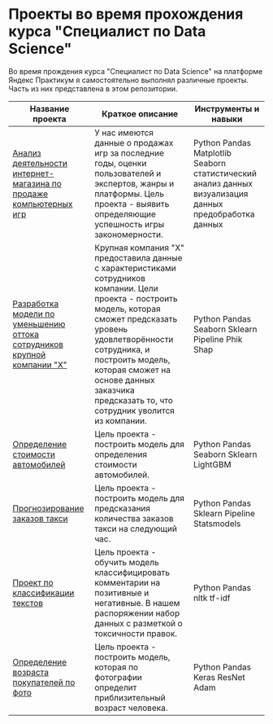 # Проекты во время прохождения курса "Специалист по Data Science"

Во время прождения курса "Специалист по Data Science" на платформе Яндекс Практикум я самостоятельно выполнял различные проекты. Часть из них представлена в этом репозитории.

| Название проекта  | Краткое описание  | Инструменты и навыки  |
|---|---|---|
| [Анализ деятельности интернет-магазина по продаже компьютерных игр](https://github.com/mikebog/ds_projects_edu/tree/main/games)  | У нас имеются данные о продажах игр за последние годы, оценки пользователей и экспертов, жанры и платформы. Цель проекта - выявить определяющие успешность игры закономерности.  | Python Pandas Matplotlib Seaborn статистический анализ данных визуализация данных предобработка данных |
| [Разработка модели по уменьшению оттока сотрудников крупной компании "Х"](https://github.com/mikebog/ds_projects_edu/tree/main/hr)  | Крупная компания "Х" предоставила данные с характеристиками сотрудников компании. Цели проекта - построить модель, которая сможет предсказать уровень удовлетворённости сотрудника, и построить модель, которая сможет на основе данных заказчика предсказать то, что сотрудник уволится из компании.  | Python Pandas Seaborn Sklearn Pipeline Phik Shap |
| [Определение стоимости автомобилей](https://github.com/mikebog/ds_projects_edu/tree/main/autos)  | Цель проекта - построить модель для определения стоимости автомобилей.  | Python Pandas Seaborn Sklearn LightGBM |
| [Прогнозирование заказов такси](https://github.com/mikebog/ds_projects_edu/tree/main/taxi)  | Цель проекта - построить модель для предсказания количества заказов такси на следующий час.  | Python Pandas Sklearn Pipeline Statsmodels |
| [Проект по классификации текстов](https://github.com/mikebog/ds_projects_edu/tree/main/texts)  | Цель проекта - обучить модель классифицировать комментарии на позитивные и негативные. В нашем распоряжении набор данных с разметкой о токсичности правок.  | Python Pandas nltk tf-idf |
| [Определение возраста покупателей по фото](https://github.com/mikebog/ds_projects_edu/tree/main/comp_vision)  | Цель проекта - построить модель, которая по фотографии определит приблизительный возраст человека.  | Python Pandas Keras ResNet Adam |
